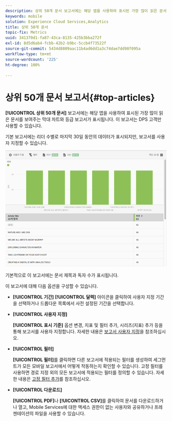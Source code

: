 ```yaml
---
description: 상위 50개 문서 보고서에는 해당 앱을 사용하여 표시된 가장 많이 읽은 문서를 보여주는 막대 차트와 등급 보고서가 표시됩니다. 이 보고서는 DPS(Digital Publishing Suites) 고객만 사용할 수 있습니다.
keywords: mobile
solution: Experience Cloud Services,Analytics
title: 상위 50개 문서
topic-fix: Metrics
uuid: 341370d1-fa87-43ca-8135-425b3bba272f
exl-id: 8d5d6ab4-fcbb-42b2-b9bc-5ccb4f73522f
source-git-commit: 5434d8809aac11b4ad6dd1a3c74dae7dd98f095a
workflow-type: tm+mt
source-wordcount: '225'
ht-degree: 100%

---
```


# 상위 50개 문서 보고서{#top-articles}

**[!UICONTROL 상위 50개 문서]** 보고서에는 해당 앱을 사용하여 표시된 가장 많이 읽은 문서를 보여주는 막대 차트와 등급 보고서가 표시됩니다. 이 보고서는 DPS 고객만 사용할 수 있습니다.

기본 보고서에는 리더 수별로 마지막 30일 동안의 데이터가 표시되지만, 보고서를 사용자 지정할 수 있습니다.

![](assets/dps_top_50.png)

기본적으로 이 보고서에는 문서 제목과 독자 수가 표시됩니다.

이 보고서에 대해 다음 옵션을 구성할 수 있습니다.

* **[!UICONTROL 기간]**
**[!UICONTROL 달력]** 아이콘을 클릭하여 사용자 지정 기간을 선택하거나 드롭다운 목록에서 사전 설정된 기간을 선택합니다.

* **[!UICONTROL 사용자 지정]**

   **[!UICONTROL 표시 기준]** 옵션 변경, 지표 및 필터 추가, 시리즈(지표) 추가 등을 통해 보고서를 사용자 지정합니다. 자세한 내용은 [보고서 사용자 지정](/help/using/usage/reports-customize/reports-customize.md)을 참조하십시오.

* **[!UICONTROL 필터]**

   **[!UICONTROL 필터]**&#x200B;를 클릭하면 다른 보고서에 적용되는 필터를 생성하여 세그먼트가 모든 모바일 보고서에서 어떻게 작동하는지 확인할 수 있습니다. 고정 필터를 사용하면 경로 지정 외의 모든 보고서에 적용되는 필터를 정의할 수 있습니다. 자세한 내용은 [고정 필터 추가](/help/using/usage/reports-customize/t-sticky-filter.md)를 참조하십시오.

* **[!UICONTROL 다운로드]**

   **[!UICONTROL PDF]**&#x200B;나 **[!UICONTROL CSV]**&#x200B;를 클릭하여 문서를 다운로드하거나 열고, Mobile Services에 대한 액세스 권한이 없는 사용자와 공유하거나 프레젠테이션의 파일을 사용할 수 있습니다.
